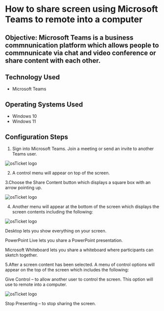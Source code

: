 
<h1>How to share screen using Microsoft Teams to remote into a computer</h1>

<h2>Objective: Microsoft Teams is a business commnunication platform which allows people to commnunicate via chat and video conference or share content with each other.</h2>

<h2> Technology Used</h2>

- Microsoft Teams 


<h2>Operating Systems Used </h2>

- Windows 10
- Windows 11

<h2>Configuration Steps</h2>

  1. Sign into Microsoft Teams. Join a meeting or send an invite to another Teams user.
 
  <img src="https://i.imgur.com/qb5xgiF.jpg" alt="osTicket logo"/>

  2. A control menu will appear on top of the screen.
  
  3.Choose the Share Content button which displays a square box with an arrow pointing up.  
  
  <img src="https://i.imgur.com/mh7xG6A.jpg" alt="osTicket logo"/>

  4. Another menu will appear at the bottom of the screen which displays the screen contents including the following:

  <img src="https://i.imgur.com/Y9fnrQ3.jpg" alt="osTicket logo"/>

 Desktop lets you show everything on your screen.

 PowerPoint Live lets you share a PowerPoint presentation.

 Microsoft Whiteboard lets you share a whiteboard where participants can sketch together.

  5.After a screen content has been selected. A menu of control options will appear on the top of the screen which includes the following:

Give Control – to allow another user to control the screen. This option will use to remote into a computer.

<img src="https://i.imgur.com/Fy1GQWK.jpg" alt="osTicket logo"/>

Stop Presenting – to stop sharing the screen.



